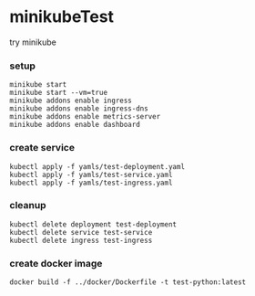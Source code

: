 # minikubeTest
try minikube

### setup
```
minikube start
minikube start --vm=true 
minikube addons enable ingress
minikube addons enable ingress-dns
minikube addons enable metrics-server
minikube addons enable dashboard
```

### create service
```
kubectl apply -f yamls/test-deployment.yaml
kubectl apply -f yamls/test-service.yaml
kubectl apply -f yamls/test-ingress.yaml
```
### cleanup
```
kubectl delete deployment test-deployment
kubectl delete service test-service
kubectl delete ingress test-ingress
```

### create docker image
```
docker build -f ../docker/Dockerfile -t test-python:latest
```